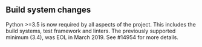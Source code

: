 Build system changes
--------------------
Python >=3.5 is now required by all aspects of the project. This includes the build systems, test framework and linters. The previously supported minimum (3.4), was EOL in March 2019. See #14954 for more details.